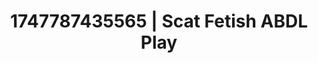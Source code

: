 ---
categories:
- Lactation play
- Obedience kink
- Moonlit passion
- Erotic escapism
- Erotic duality
image: /assets/images/1747787435565.jpg
layout: post
seo:
  description: Featured content with exclusive ABDL Play, Scat Fetish. HD images available.
  keywords: ABDL Play, Scat Fetish
  og_image: /assets/images/1747787435565.jpg
  schema_type: VisualArtwork
tags:
- ABDL Play
- '#1747787435565'
- Scat Fetish
title: 1747787435565 | Scat Fetish ABDL Play
---